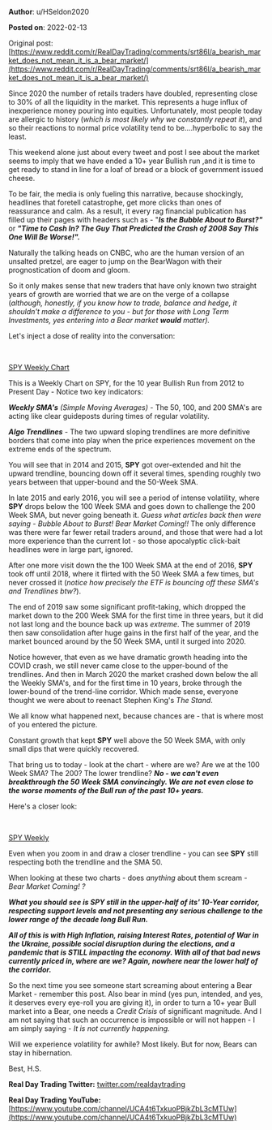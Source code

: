 **Author**: u/HSeldon2020

**Posted on**: 2022-02-13

Original post: [https://www.reddit.com/r/RealDayTrading/comments/srt86l/a_bearish_market_does_not_mean_it_is_a_bear_market/](https://www.reddit.com/r/RealDayTrading/comments/srt86l/a_bearish_market_does_not_mean_it_is_a_bear_market/)

Since 2020 the number of retails traders have doubled, representing close to 30% of all the liquidity in the market.  This represents a huge influx of inexperience money pouring into equities. Unfortunately, most people today are allergic to history (*which is most likely why we constantly repeat it*), and so their reactions to normal price volatility tend to be....hyperbolic to say the least.

This weekend alone just about every tweet and post I see about the market seems to imply that we have ended a 10+ year Bullish run ,and it is time to get ready to stand in line for a loaf of bread or a block of government issued cheese.

To be fair, the media is only fueling this narrative, because shockingly, headlines that foretell catastrophe, get more clicks than ones of reassurance and calm.   As a result, it every rag financial publication has filled up their pages with headers such as - "***Is the Bubble About to Burst?"*** or ***"Time to Cash In? The Guy That Predicted the Crash of 2008 Say This One Will Be Worse!".***  

Naturally the talking heads on CNBC, who are the human version of an unsalted pretzel, are eager to jump on the BearWagon with their prognostication of doom and gloom.    

So it only makes sense that new traders that have only known two straight years of growth are worried that we are on the verge of a collapse  (*although, honestly, if you know how to trade, balance and hedge, it shouldn't make a difference to you - but for those with Long Term Investments, yes entering into a Bear market* ***would*** *matter).* 

Let's inject a dose of reality into the conversation:

&#x200B;

[SPY Weekly Chart](<img src="cache/images/2273fcb764f1148b32cf9f6564ec8f16.png" alt="Reddit Image">)

This is a Weekly Chart on SPY, for the 10 year Bullish Run from 2012 to Present Day - Notice two key indicators:

***Weekly SMA's*** *(Simple Moving Averages) -* The 50, 100, and 200 SMA's are acting like clear guideposts during times of regular volatility.

***Algo Trendlines*** *-* The two upward sloping trendlines are more definitive borders that come into play when the price experiences movement on the extreme ends of the spectrum.

You will see that in 2014 and 2015, **SPY** got over-extended and hit the upward trendline, bouncing down off it several times, spending roughly two years between that upper-bound and the 50-Week SMA.

In late 2015 and early 2016, you will see a period of intense volatility, where **SPY** drops below the 100 Week SMA and goes down to challenge the 200 Week SMA, but never going beneath it.  *Guess what articles back then were saying - Bubble About to Burst! Bear Market Coming!!*  The only difference was there were far fewer retail traders around, and those that were had a lot more experience than the current lot - so those apocalyptic click-bait headlines were in large part, ignored.

After one more visit down the the 100 Week SMA at the end of 2016, **SPY** took off until 2018, where it flirted with the 50 Week SMA a few times, but never crossed it (*notice how precisely the ETF is bouncing off these SMA's and Trendlines btw?*).  

The end of 2019 saw some significant profit-taking, which dropped the market down to the 200 Week SMA for the first time in three years, but it did not last long and the bounce back up was *extreme*.   The summer of 2019 then saw consolidation after huge gains in the first half of the year, and the market bounced around by the 50 Week SMA, until it surged into 2020.

Notice however, that even as we have dramatic growth heading into the COVID crash, we still never came close to the upper-bound of the trendlines.  And then in March 2020 the market crashed down below the all the Weekly SMA's, and for the first time in 10 years, broke through the lower-bound of the trend-line corridor.  Which made sense, everyone thought we were about to reenact Stephen King's *The Stand*. 

We all know what happened next, because chances are - that is where most of you entered the picture. 

Constant growth that kept **SPY** well above the 50 Week SMA, with only small dips that were quickly recovered. 

That bring us to today - look at the chart - where are we?  Are we at the 100 Week SMA? The 200? The lower trendline?  ***No - we can't even breakthrough the 50 Week SMA convincingly. We are not even close to the worse moments of the Bull run of the past 10+ years.***

Here's a closer look:

&#x200B;

[SPY Weekly ](<img src="cache/images/b61bb750a4ea765d0c300b6d0073c233.png" alt="Reddit Image">)

Even when you zoom in and draw a closer trendline - you can see **SPY** still respecting both the trendline and the SMA 50.

When looking at these two charts - does *anything* about them scream - *Bear Market Coming! ?*

***What you should see is SPY still in the upper-half of its' 10-Year corridor, respecting support levels and not presenting any serious challenge to the lower range of the decade long Bull Run.***

***All of this is with High Inflation, raising Interest Rates, potential of War in the Ukraine, possible social disruption during the elections, and a pandemic that is STILL impacting the economy.  With all of that bad news currently priced in, where are we?  Again, nowhere near the lower half of the corridor.***

So the next time you see someone start screaming about entering a Bear Market - remember this post.  Also bear in mind (yes pun, intended, and yes, it deserves every eye-roll you are giving it), in order to turn a 10+ year Bull market into a Bear, one needs a *Credit Crisis* of significant magnitude.  And I am not saying that such an occurrence is impossible or will not happen - I am simply saying - *It is not currently happening.*

Will we experience volatility for awhile? Most likely.  But for now, Bears can stay in hibernation.

Best, H.S.

**Real Day Trading Twitter:** [twitter.com/realdaytrading](https://twitter.com/realdaytrading)

**Real Day Trading YouTube:** [https://www.youtube.com/channel/UCA4t6TxkuoPBjkZbL3cMTUw](https://www.youtube.com/channel/UCA4t6TxkuoPBjkZbL3cMTUw)